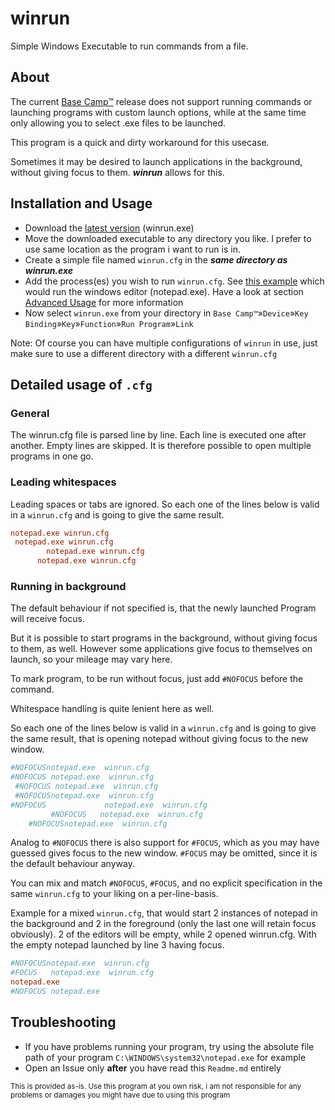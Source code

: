 # winrun

Simple Windows Executable to run commands from a file.

## About

The current [Base Camp™](https://mountain.gg/base-camp/) release does not support running commands or launching programs with custom launch options, while at the same time only allowing you to select .exe files to be launched.

This program is a quick and dirty workaround for this usecase.

Sometimes it may be desired to launch applications in the background, without giving focus to them. ***winrun*** allows for this.

## Installation and Usage

- Download the [latest version](https://github.com/schnotzler/winrun/releases) (winrun.exe)
- Move the downloaded executable to any directory you like. I prefer to use same location as the program i want to run is in.
- Create a simple file named `winrun.cfg` in the ***same directory as winrun.exe***
- Add the process(es) you wish to run `winrun.cfg`. See [this example](https://github.com/schnotzler/winrun/blob/main/winrun.cfg) which would run the windows editor (notepad.exe). Have a look at section [Advanced Usage](#detailed-usage-of-cfg) for more information
- Now select `winrun.exe` from your directory in `Base Camp™`»`Device`»`Key Binding`»`Key`»`Function`»`Run Program`»`Link`

Note: Of course you can have multiple configurations of `winrun` in use, just make sure to use a different directory with a different `winrun.cfg`

## Detailed usage of `.cfg`

### General

The winrun.cfg file is parsed line by line.
Each line is executed one after another.
Empty lines are skipped.
It is therefore possible to open multiple programs in one go.

### Leading whitespaces
Leading spaces or tabs are ignored.
So each one of the lines below is valid in a `winrun.cfg` and is going to give the same result.

```cfg
notepad.exe winrun.cfg
 notepad.exe winrun.cfg
		notepad.exe winrun.cfg
  	  notepad.exe winrun.cfg
```

### Running in background

The default behaviour if not specified is, that the newly launched Program will receive focus.

But it is possible to start programs in the background, without giving focus to them, as well.
However some applications give focus to themselves on launch, so your mileage may vary here.

To mark program, to be run without focus, just add `#NOFOCUS` before the command.

Whitespace handling is quite lenient here as well.

So each one of the lines below is valid in a `winrun.cfg` and is going to give the same result, that is opening notepad without giving focus to the new window.


```cfg
#NOFOCUSnotepad.exe  winrun.cfg
#NOFOCUS notepad.exe  winrun.cfg
 #NOFOCUS notepad.exe  winrun.cfg
 #NOFOCUSnotepad.exe  winrun.cfg
#NOFOCUS     	     notepad.exe  winrun.cfg
 		 #NOFOCUS 	notepad.exe  winrun.cfg
 	#NOFOCUSnotepad.exe  winrun.cfg
```

Analog to `#NOFOCUS` there is also support for `#FOCUS`, which as you may have guessed gives focus to the new window.
`#FOCUS` may be omitted, since it is the default behaviour anyway.

You can mix and match `#NOFOCUS`, `#FOCUS`, and no explicit specification in the same `winrun.cfg` to your liking on a per-line-basis.

Example for a mixed `winrun.cfg`, that would start 2 instances of notepad in the background and 2 in the foreground (only the last one will retain focus obviously). 2 of the editors will be empty, while 2 opened winrun.cfg. With the empty notepad launched by line 3 having focus.

```cfg
#NOFOCUSnotepad.exe  winrun.cfg
#FOCUS   notepad.exe  winrun.cfg
notepad.exe
#NOFOCUS notepad.exe
```

## Troubleshooting

- If you have problems running your program, try using the absolute file path of your program `C:\WINDOWS\system32\notepad.exe` for example
- Open an Issue only **after** you have read this `Readme.md` entirely

<sub>This is provided as-is. Use this program at you own risk, i am not responsible for any problems or damages you might have due to using this program</sub>
